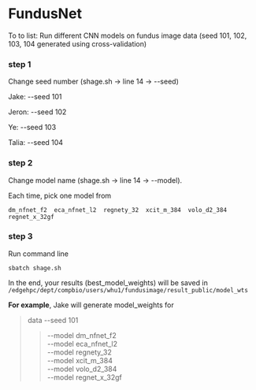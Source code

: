 # FundusNet
To to list:
Run different CNN models on fundus image data (seed 101, 102, 103, 104 generated using cross-validation)

### step 1
Change seed number (shage.sh -> line 14 -> --seed)

Jake:  --seed 101

Jeron: --seed 102

Ye:    --seed 103

Talia: --seed 104

### step 2
Change model name (shage.sh -> line 14 -> --model). 

Each time, pick one model from
```
dm_nfnet_f2  eca_nfnet_l2  regnety_32  xcit_m_384  volo_d2_384  regnet_x_32gf
```

### step 3
Run command line
```
sbatch shage.sh
```

In the end, your results (best_model_weights) will be saved in ``` /edgehpc/dept/compbio/users/whu1/fundusimage/result_public/model_wts ``` 

**For example**, Jake will generate model_weights for 
> data --seed 101
> > --model dm_nfnet_f2  
> > --model eca_nfnet_l2  
> > --model regnety_32  
> > --model xcit_m_384  
> > --model volo_d2_384  
> > --model regnet_x_32gf
